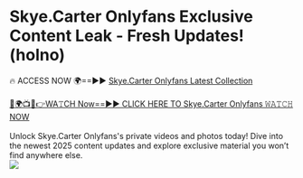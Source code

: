 # Skye.Carter Onlyfans Exclusive Content Leak - Fresh Updates! (holno)

🔥 ACCESS NOW 🌍==►► <a href="https://tinyurl.com/kvy9nzfs" rel="nofollow">Skye.Carter Onlyfans Latest Collection</a>
<br><br>
[🔴🌍📺📱👉WA𝚃CH Now==►► CLICK HERE TO Skye.Carter Onlyfans 𝚆𝙰𝚃𝙲𝙷 NOW](https://tinyurl.com/kvy9nzfs)
<br><br>
Unlock Skye.Carter Onlyfans's private videos and photos today! Dive into the newest 2025 content updates and explore exclusive material you won’t find anywhere else.
<br>
<a href="https://tinyurl.com/kvy9nzfs" rel="nofollow" data-target="animated-image.originalLink"><img src="https://camo.githubusercontent.com/8a4f000d20f83aca3bf7ec5f350d767afa0574a8a352519fd8cfa583a6f93a33/68747470733a2f2f692e696d6775722e636f6d2f644a486b345a712e676966" data-canonical-src="https://i.imgur.com/dJHk4Zq.gif" style="max-width: 100%; display: inline-block;" data-target="animated-image.originalImage"></a>
<br>
